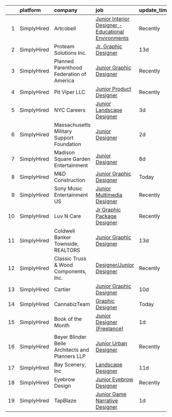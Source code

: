 

|    | platform    | company                                         | job                                                                                                                                                             | update_time   | location           |
|---:|:------------|:------------------------------------------------|:----------------------------------------------------------------------------------------------------------------------------------------------------------------|:--------------|:-------------------|
|  1 | SimplyHired | Artcobell                                       | [Junior Interior Designer - Educational Environments](https://www.simplyhired.com/job/DTRFNYBA46Wn__VB0e4eIxe3E_YeS223mCzhRwNwt-FoQKeE9yXjzg?q=junior+designer) | Recently      | Temple, TX         |
|  2 | SimplyHired | Proteam Solutions Inc.                          | [Jr. Graphic Designer](https://www.simplyhired.com/job/GIhqnrvZq0YQvTOWpxc4LP24EZ3pdCW3bUsvixzS8IDjN-RPVWxNbg?q=junior+designer)                                | 13d           | Columbus, OH       |
|  3 | SimplyHired | Planned Parenthood Federation of America        | [Junior Graphic Designer](https://www.simplyhired.com/job/iyGpgklOFiifAtfklAeLbN-xIBDOJVne8QSlrfymPg2QUOd8yADfuA?q=junior+designer)                             | Recently      | United States      |
|  4 | SimplyHired | Pit Viper LLC                                   | [Junior Product Designer](https://www.simplyhired.com/job/ihKAi5EDJdMD8n4wGEwHelnb7Uj776oH14OmLE3O7WHVCZiajYD8Gg?q=junior+designer)                             | Recently      | Salt Lake City, UT |
|  5 | SimplyHired | NYC Careers                                     | [Junior Landscape Designer](https://www.simplyhired.com/job/x3dnaZhhR2tIm5kM8kFzqXiU0ktNUHEYBH61zQhSAn6uMBN3yoEmsw?q=junior+designer)                           | 3d            | New York, NY       |
|  6 | SimplyHired | Massachusetts Military Support Foundation       | [Junior Designer](https://www.simplyhired.com/job/fOa29mlcjtEgiHZwmoXwXuQRZk1nBwn0fGOI8GBn1sMnD67czHVZyQ?q=junior+designer)                                     | 2d            | Remote             |
|  7 | SimplyHired | Madison Square Garden Entertainment             | [Junior Designer](https://www.simplyhired.com/job/WZ9SG2eqAqjNaGYnGCayNnanxDm344zBO1WKyQ6EwBZ8yNPbg2ZEUA?q=junior+designer)                                     | 8d            | Burbank, CA        |
|  8 | SimplyHired | M&D Construction                                | [Junior Graphic Designer](https://www.simplyhired.com/job/bD7_lZF9n4ux6NTvbX_r-idwEiHfXar8_K9ago-b28VOOsiRkZEaWg?q=junior+designer)                             | Today         | Remote             |
|  9 | SimplyHired | Sony Music Entertainment US                     | [Junior Multimedia Designer](https://www.simplyhired.com/job/VqleWHA651eapGOGMDAez_Su18JIxfbz12_2tVvn7LADwc0oDgNbQQ?q=junior+designer)                          | Recently      | New York, NY       |
| 10 | SimplyHired | Luv N Care                                      | [Jr Graphic Package Designer](https://www.simplyhired.com/job/QcRszNQtbs_Q3tvG_AfXuFvgUVdwRajJ2n0RbvF-D9AgaDfP6tNL_g?q=junior+designer)                         | Recently      | Monroe, LA         |
| 11 | SimplyHired | Coldwell Banker Townside, REALTORS              | [Junior Graphic Designer](https://www.simplyhired.com/job/uaFqHGLM2-zD-ximMI-AQQ0oRZ0O9TZK1Ki5VymmI9OrjY4XUCOziA?q=junior+designer)                             | 13d           | Christiansburg, VA |
| 12 | SimplyHired | Classic Truss & Wood Components, Inc.           | [Designer/Junior Designer](https://www.simplyhired.com/job/FGqsakCnujAqK9zJ0Rb0LjxcM6RXSGOEWIGiN4Zx0Ovay5aTpq7k7Q?q=junior+designer)                            | Recently      | Clarksville, IN    |
| 13 | SimplyHired | Cartier                                         | [Junior Graphic Designer](https://www.simplyhired.com/job/Qm1Kb11VCsWCNhaiEfDfuwO5qfPCM6pUTz3Hm0dfAnpCgbFAx_hCjA?q=junior+designer)                             | 10d           | New York, NY       |
| 14 | SimplyHired | CannabizTeam                                    | [Graphic Designer](https://www.simplyhired.com/job/yiu6-xJHKlF9Ynz0vdkRd8fxr_-9L6NRvwRciCc2Uf8_xz-3E5AYoQ?q=junior+designer)                                    | Today         | Los Angeles, CA    |
| 15 | SimplyHired | Book of the Month                               | [Junior Designer (Freelance)](https://www.simplyhired.com/job/J0N8i1j7ZpdoI3pYwcCKwqvMSVw6CkKl7ayNTMJ5CYWzSxCbEX7-9w?q=junior+designer)                         | 1d            | New York, NY       |
| 16 | SimplyHired | Beyer Blinder Belle Architects and Planners LLP | [Junior Urban Designer](https://www.simplyhired.com/job/MvPx4V_QEXdqp3H4ogV55d6Ax_yT7RcxKPg1ok-CiqTWtOHI1bwHaQ?q=junior+designer)                               | Recently      | Remote             |
| 17 | SimplyHired | Bay Scenery, Inc                                | [Landscape Designer](https://www.simplyhired.com/job/SLf2xqRYgWl0YZHBztVWkt5i55JADlgfeJdAAN8U80dc6dODDu5HRg?q=junior+designer)                                  | 11d           | Los Altos, CA      |
| 18 | SimplyHired | Eyebrow Design                                  | [Junior Eyebrow Designer](https://www.simplyhired.com/job/uLvlgFrm0bEee2QNcOwhh4YZ4-i4pRM1YFgFekILNF9LEMBoeW7Sww?q=junior+designer)                             | Recently      | Miami, FL          |
| 19 | SimplyHired | TapBlaze                                        | [Junior Game Narrative Designer](https://www.simplyhired.com/job/jYwP5IkN6_Tr5Zvtg3jSXEvulW12PedBh3HVuOR6L0JHY7oaPz29Yg?q=junior+designer)                      | 1d            | Los Angeles, CA    |